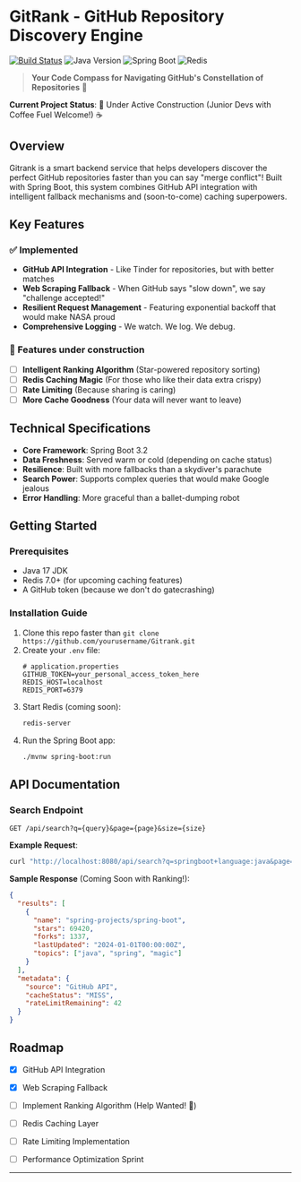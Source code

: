 
# GitRank - GitHub Repository Discovery Engine 

[![Build Status](https://img.shields.io/badge/build-passing-brightgreen)](https://github.com/yourusername/Gitrank/actions)
![Java Version](https://img.shields.io/badge/Java-17-blue)
![Spring Boot](https://img.shields.io/badge/Spring%20Boot-3.2-6DB33F)
![Redis](https://img.shields.io/badge/Redis-7.0-DC382D)

> **Your Code Compass for Navigating GitHub's Constellation of Repositories** 🌠

**Current Project Status**: 🚧 Under Active Construction (Junior Devs with Coffee Fuel Welcome!) ☕

## Overview
Gitrank is a smart backend service that helps developers discover the perfect GitHub repositories faster than you can say "merge conflict"! Built with Spring Boot, this system combines GitHub API integration with intelligent fallback mechanisms and (soon-to-come) caching superpowers.



## Key Features

### ✅ Implemented
- **GitHub API Integration** - Like Tinder for repositories, but with better matches
- **Web Scraping Fallback** - When GitHub says "slow down", we say "challenge accepted!"
- **Resilient Request Management** - Featuring exponential backoff that would make NASA proud
- **Comprehensive Logging** - We watch. We log. We debug.

### 🚧 Features under construction 
- [ ] **Intelligent Ranking Algorithm** (Star-powered repository sorting)
- [ ] **Redis Caching Magic** (For those who like their data extra crispy)
- [ ] **Rate Limiting** (Because sharing is caring)
- [ ] **More Cache Goodness** (Your data will never want to leave)

## Technical Specifications

- **Core Framework**: Spring Boot 3.2
- **Data Freshness**: Served warm or cold (depending on cache status)
- **Resilience**: Built with more fallbacks than a skydiver's parachute
- **Search Power**: Supports complex queries that would make Google jealous
- **Error Handling**: More graceful than a ballet-dumping robot

## Getting Started

### Prerequisites
- Java 17 JDK
- Redis 7.0+ (for upcoming caching features)
- A GitHub token (because we don't do gatecrashing)

### Installation Guide

1. Clone this repo faster than `git clone https://github.com/yourusername/Gitrank.git`
2. Create your `.env` file:
   ```properties
   # application.properties
   GITHUB_TOKEN=your_personal_access_token_here
   REDIS_HOST=localhost
   REDIS_PORT=6379
   ```
3. Start Redis (coming soon):
   ```bash
   redis-server
   ```
4. Run the Spring Boot app:
   ```bash
   ./mvnw spring-boot:run
   ```

## API Documentation

### Search Endpoint
```http
GET /api/search?q={query}&page={page}&size={size}
```

**Example Request**:
```bash
curl "http://localhost:8080/api/search?q=springboot+language:java&page=0&size=10"
```

**Sample Response** (Coming Soon with Ranking!):
```json
{
  "results": [
    {
      "name": "spring-projects/spring-boot",
      "stars": 69420,
      "forks": 1337,
      "lastUpdated": "2024-01-01T00:00:00Z",
      "topics": ["java", "spring", "magic"]
    }
  ],
  "metadata": {
    "source": "GitHub API",
    "cacheStatus": "MISS",
    "rateLimitRemaining": 42
  }
}
```

## Roadmap

- [X] GitHub API Integration
- [X] Web Scraping Fallback
- [ ] Implement Ranking Algorithm (Help Wanted! 🦸)
- [ ] Redis Caching Layer
- [ ] Rate Limiting Implementation
- [ ] Performance Optimization Sprint


---

```
